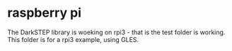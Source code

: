 # raspberry pi

The DarkSTEP library is woeking on rpi3 - that is the test folder is working.
This folder is for a rpi3 example, using GLES.